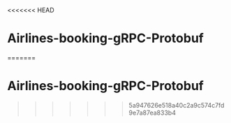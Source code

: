 <<<<<<< HEAD
# Airlines-booking-gRPC-Protobuf
=======
# Airlines-booking-gRPC-Protobuf
>>>>>>> 5a947626e518a40c2a9c574c7fd9e7a87ea833b4
